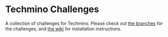 # Techmino Challenges

A collection of challenges for Techmino.
Please check out [the branches](https://github.com/Techmino-Challenges/Techmino-Challenges/branches) for the challenges, and [the wiki](https://github.com/Techmino-Challenges/Techmino-Challenges/wiki/Installation-Instructions) for installation instructions.
